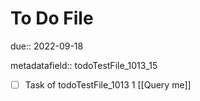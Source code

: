 # To Do File

due:: 2022-09-18

metadatafield:: todoTestFile_1013_15

- [ ] Task of todoTestFile_1013 1 [[Query me]]
